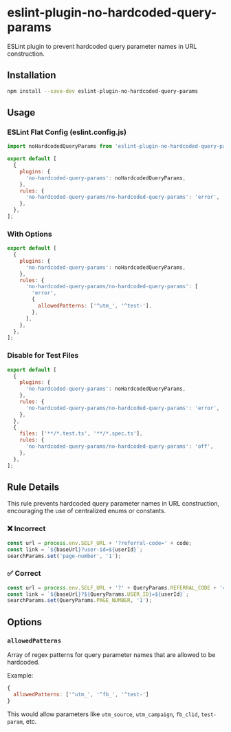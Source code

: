 # eslint-plugin-no-hardcoded-query-params

ESLint plugin to prevent hardcoded query parameter names in URL construction.

## Installation

```bash
npm install --save-dev eslint-plugin-no-hardcoded-query-params
```

## Usage

### ESLint Flat Config (eslint.config.js)

```javascript
import noHardcodedQueryParams from 'eslint-plugin-no-hardcoded-query-params';

export default [
  {
    plugins: {
      'no-hardcoded-query-params': noHardcodedQueryParams,
    },
    rules: {
      'no-hardcoded-query-params/no-hardcoded-query-params': 'error',
    },
  },
];
```

### With Options

```javascript
export default [
  {
    plugins: {
      'no-hardcoded-query-params': noHardcodedQueryParams,
    },
    rules: {
      'no-hardcoded-query-params/no-hardcoded-query-params': [
        'error',
        {
          allowedPatterns: ['^utm_', '^test-'],
        },
      ],
    },
  },
];
```

### Disable for Test Files

```javascript
export default [
  {
    plugins: {
      'no-hardcoded-query-params': noHardcodedQueryParams,
    },
    rules: {
      'no-hardcoded-query-params/no-hardcoded-query-params': 'error',
    },
  },
  {
    files: ['**/*.test.ts', '**/*.spec.ts'],
    rules: {
      'no-hardcoded-query-params/no-hardcoded-query-params': 'off',
    },
  },
];
```

## Rule Details

This rule prevents hardcoded query parameter names in URL construction, encouraging the use of centralized enums or constants.

### ❌ Incorrect

```javascript
const url = process.env.SELF_URL + '?referral-code=' + code;
const link = `${baseUrl}?user-id=${userId}`;
searchParams.set('page-number', '1');
```

### ✅ Correct

```javascript
const url = process.env.SELF_URL + '?' + QueryParams.REFERRAL_CODE + '=' + code;
const link = `${baseUrl}?${QueryParams.USER_ID}=${userId}`;
searchParams.set(QueryParams.PAGE_NUMBER, '1');
```

## Options

### `allowedPatterns`

Array of regex patterns for query parameter names that are allowed to be hardcoded.

Example:
```javascript
{
  allowedPatterns: ['^utm_', '^fb_', '^test-']
}
```

This would allow parameters like `utm_source`, `utm_campaign`, `fb_clid`, `test-param`, etc.
